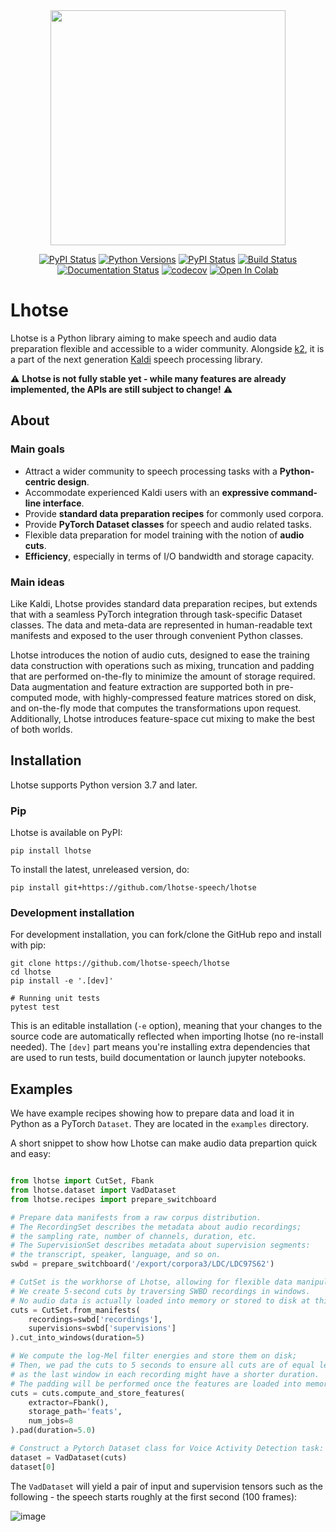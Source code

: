 <div align="center">
<img src="https://raw.githubusercontent.com/lhotse-speech/lhotse/master/docs/logo.png" width=376>

[![PyPI Status](https://badge.fury.io/py/lhotse.svg)](https://badge.fury.io/py/lhotse)
[![Python Versions](https://img.shields.io/pypi/pyversions/lhotse.svg)](https://pypi.org/project/lhotse/)
[![PyPI Status](https://pepy.tech/badge/lhotse)](https://pepy.tech/project/lhotse)
[![Build Status](https://img.shields.io/endpoint.svg?url=https%3A%2F%2Factions-badge.atrox.dev%2Fpzelasko%2Flhotse%2Fbadge%3Fref%3Dmaster&style=flat)](https://actions-badge.atrox.dev/pzelasko/lhotse/goto?ref=master)
[![Documentation Status](https://readthedocs.org/projects/lhotse/badge/?version=latest)](https://lhotse.readthedocs.io/en/latest/?badge=latest)
[![codecov](https://codecov.io/gh/lhotse-speech/lhotse/branch/master/graph/badge.svg)](https://codecov.io/gh/lhotse-speech/lhotse)
[![Open In Colab](https://colab.research.google.com/assets/colab-badge.svg)](https://colab.research.google.com/github/lhotse-speech/lhotse-speech.github.io/blob/master/notebooks/lhotse-introduction.ipynb)

</div>

# Lhotse

Lhotse is a Python library aiming to make speech and audio data preparation flexible and accessible to a wider community. Alongside [k2](https://github.com/k2-fsa/k2), it is a part of the next generation [Kaldi](https://github.com/kaldi-asr/kaldi) speech processing library.

⚠️ **Lhotse is not fully stable yet - while many features are already implemented, the APIs are still subject to change!** ⚠️

## About

### Main goals

- Attract a wider community to speech processing tasks with a **Python-centric design**.
- Accommodate experienced Kaldi users with an **expressive command-line interface**.
- Provide **standard data preparation recipes** for commonly used corpora.
- Provide **PyTorch Dataset classes** for speech and audio related tasks.
- Flexible data preparation for model training with the notion of **audio cuts**.
- **Efficiency**, especially in terms of I/O bandwidth and storage capacity.

### Main ideas

Like Kaldi, Lhotse provides standard data preparation recipes, but extends that with a seamless PyTorch integration through task-specific Dataset classes. The data and meta-data are represented in human-readable text manifests and exposed to the user through convenient Python classes.

Lhotse introduces the notion of audio cuts, designed to ease the training data construction with operations such as mixing, truncation and padding that are performed on-the-fly to minimize the amount of storage required. Data augmentation and feature extraction are supported both in pre-computed mode, with highly-compressed feature matrices stored on disk, and on-the-fly mode that computes the transformations upon request. Additionally, Lhotse introduces feature-space cut mixing to make the best of both worlds.

## Installation

Lhotse supports Python version 3.7 and later.

### Pip

Lhotse is available on PyPI:

    pip install lhotse
    
To install the latest, unreleased version, do:

    pip install git+https://github.com/lhotse-speech/lhotse
    
### Development installation

For development installation, you can fork/clone the GitHub repo and install with pip:

    git clone https://github.com/lhotse-speech/lhotse
    cd lhotse
    pip install -e '.[dev]'

    # Running unit tests
    pytest test

This is an editable installation (`-e` option), meaning that your changes to the source code are automatically
reflected when importing lhotse (no re-install needed). The `[dev]` part means you're installing extra dependencies
that are used to run tests, build documentation or launch jupyter notebooks.


## Examples

We have example recipes showing how to prepare data and load it in Python as a PyTorch `Dataset`.
They are located in the `examples` directory.

A short snippet to show how Lhotse can make audio data prepartion quick and easy:

```python

from lhotse import CutSet, Fbank
from lhotse.dataset import VadDataset 
from lhotse.recipes import prepare_switchboard

# Prepare data manifests from a raw corpus distribution.
# The RecordingSet describes the metadata about audio recordings;
# the sampling rate, number of channels, duration, etc.
# The SupervisionSet describes metadata about supervision segments:
# the transcript, speaker, language, and so on.
swbd = prepare_switchboard('/export/corpora3/LDC/LDC97S62')

# CutSet is the workhorse of Lhotse, allowing for flexible data manipulation.
# We create 5-second cuts by traversing SWBD recordings in windows.
# No audio data is actually loaded into memory or stored to disk at this point.  
cuts = CutSet.from_manifests(
    recordings=swbd['recordings'],
    supervisions=swbd['supervisions']
).cut_into_windows(duration=5)

# We compute the log-Mel filter energies and store them on disk;
# Then, we pad the cuts to 5 seconds to ensure all cuts are of equal length,
# as the last window in each recording might have a shorter duration.
# The padding will be performed once the features are loaded into memory.
cuts = cuts.compute_and_store_features(
    extractor=Fbank(),
    storage_path='feats',
    num_jobs=8
).pad(duration=5.0)

# Construct a Pytorch Dataset class for Voice Activity Detection task:
dataset = VadDataset(cuts)
dataset[0]
```

The `VadDataset` will yield a pair of input and supervision tensors such as the following - 
the speech starts roughly at the first second (100 frames): 

![image](https://raw.githubusercontent.com/lhotse-speech/lhotse/master/docs/vad_sample.png)

